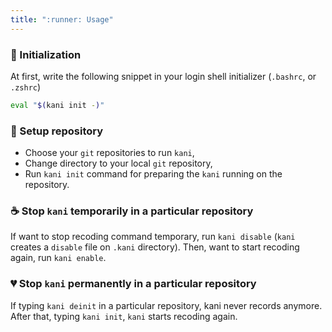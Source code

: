 ```yaml
---
title: ":runner: Usage"
---
```


### :shoe: Initialization

At first, write the following snippet in your login shell initializer (`.bashrc`, or `.zshrc`)

```sh
eval "$(kani init -)"
```

### :running_shirt_with_sash: Setup repository

* Choose your `git` repositories to run `kani`,
* Change directory to your local `git` repository,
* Run `kani init` command for preparing the `kani` running on the repository.

### :coffee: Stop `kani` temporarily in a particular repository

If want to stop recoding command temporary, run `kani disable` (`kani` creates a `disable` file on `.kani` directory).
Then, want to start recoding again, run `kani enable`.

### :broken_heart: Stop `kani`  permanently in a particular repository

If typing `kani deinit` in a particular repository, kani never records anymore.
After that, typing `kani init`, `kani` starts recoding again.
